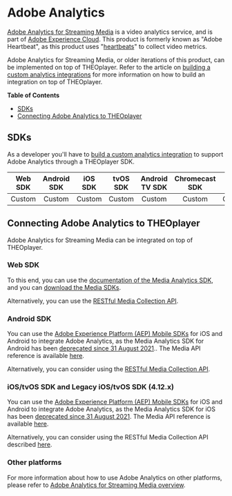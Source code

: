# Adobe Analytics

[Adobe Analytics for Streaming Media](https://docs.adobe.com/content/help/en/media-analytics/using/media-overview.html) is a video analytics service,
and is part of [Adobe Experience Cloud](https://business.adobe.com/products/analytics/adobe-analytics.html).
This product is formerly known as "Adobe Heartbeat", as this product uses "[heartbeats](https://experienceleague.adobe.com/docs/media-analytics/using/media-overview.html#heartbeat)" to collect video metrics.

Adobe Analytics for Streaming Media, or older iterations of this product, can be implemented on top of THEOplayer.
Refer to the article on [building a custom analytics integrations](06-custom-analytics-integration.md) for more information on how to build an integration on top of THEOplayer.

**Table of Contents**

- [SDKs](#sdks)
- [Connecting Adobe Analytics to THEOplayer](#connecting-adobe-analytics-to-theoplayer)

## SDKs
As a developer you'll have to [build a custom analytics integration](06-custom-analytics-integration.md) to support Adobe Analytics through a THEOplayer SDK.

| Web SDK | Android SDK | iOS SDK | tvOS SDK | Android TV SDK | Chromecast SDK | Roku SDK |
| :-----: | :---------: | :-----: | :------: | :------------: | :------------: | :------: |
| Custom  |   Custom    | Custom  |  Custom  |     Custom     |     Custom     |  Custom  |

## Connecting Adobe Analytics to THEOplayer
Adobe Analytics for Streaming Media can be integrated on top of THEOplayer.

### Web SDK
To this end, you can use the [documentation of the Media Analytics SDK](https://experienceleague.adobe.com/docs/media-analytics/using/sdk-implement/setup/setup-javascript/set-up-js-3.html), and you can [download the Media SDKs](https://experienceleague.adobe.com/docs/media-analytics/using/sdk-implement/download-sdks.html).

Alternatively, you can use the [RESTful Media Collection API](https://experienceleague.adobe.com/docs/media-analytics/using/media-collection-api/mc-api-overview.html).

### Android SDK
You can use the [Adobe Experience Platform (AEP) Mobile SDKs](https://experienceleague.adobe.com/docs/media-analytics/using/implementation/analytics-only/media-sdk/mobile-implementation.html?lang=en) for iOS and Android to integrate Adobe Analytics, as the Media Analytics SDK for Android has been [deprecated since 31 August 2021](https://experienceleague.adobe.com/docs/media-analytics/using/getting-started/end-of-support/end-of-support-faqs.html?lang=en)..
The Media API reference is available [here](https://developer.adobe.com/client-sdks/solution/adobe-media-analytics/api-reference/).

Alternatively, you can consider using the [RESTful Media Collection API](https://experienceleague.adobe.com/docs/media-analytics/using/implementation/analytics-only/streaming-media-apis/mc-api-overview.html).

### iOS/tvOS SDK and Legacy iOS/tvOS SDK (4.12.x)
You can use the [Adobe Experience Platform (AEP) Mobile SDKs](https://experienceleague.adobe.com/docs/media-analytics/using/implementation/analytics-only/media-sdk/mobile-implementation.html?lang=en) for iOS and Android to integrate Adobe Analytics, as the Media Analytics SDK for iOS has been [deprecated since 31 August 2021](https://experienceleague.adobe.com/docs/media-analytics/using/getting-started/end-of-support/end-of-support-faqs.html?lang=en).
The Media API reference is available [here](https://developer.adobe.com/client-sdks/solution/adobe-media-analytics/api-reference/).

Alternatively, you can consider using the RESTful Media Collection API described [here](https://experienceleague.adobe.com/docs/media-analytics/using/implementation/analytics-only/streaming-media-apis/mc-api-overview.html).

### Other platforms
For more information about how to use Adobe Analytics on other platforms, please refer to [Adobe Analytics for Streaming Media overview](https://experienceleague.adobe.com/docs/media-analytics/using/media-overview.html). 
